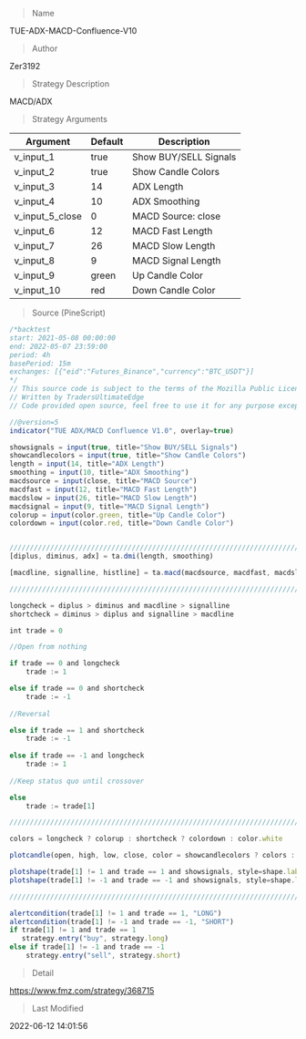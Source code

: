 
> Name

TUE-ADX-MACD-Confluence-V10

> Author

Zer3192

> Strategy Description

MACD/ADX

> Strategy Arguments



|Argument|Default|Description|
|----|----|----|
|v_input_1|true|Show BUY/SELL Signals|
|v_input_2|true|Show Candle Colors|
|v_input_3|14|ADX Length|
|v_input_4|10|ADX Smoothing|
|v_input_5_close|0|MACD Source: close|high|low|open|hl2|hlc3|hlcc4|ohlc4|
|v_input_6|12|MACD Fast Length|
|v_input_7|26|MACD Slow Length|
|v_input_8|9|MACD Signal Length|
|v_input_9|green|Up Candle Color|
|v_input_10|red|Down Candle Color|


> Source (PineScript)

``` javascript
/*backtest
start: 2021-05-08 00:00:00
end: 2022-05-07 23:59:00
period: 4h
basePeriod: 15m
exchanges: [{"eid":"Futures_Binance","currency":"BTC_USDT"}]
*/
// This source code is subject to the terms of the Mozilla Public License 2.0 at https://mozilla.org/MPL/2.0/
// Written by TradersUltimateEdge
// Code provided open source, feel free to use it for any purpose except resale

//@version=5
indicator("TUE ADX/MACD Confluence V1.0", overlay=true)

showsignals = input(true, title="Show BUY/SELL Signals")
showcandlecolors = input(true, title="Show Candle Colors")
length = input(14, title="ADX Length")
smoothing = input(10, title="ADX Smoothing")
macdsource = input(close, title="MACD Source")
macdfast = input(12, title="MACD Fast Length")
macdslow = input(26, title="MACD Slow Length")
macdsignal = input(9, title="MACD Signal Length")
colorup = input(color.green, title="Up Candle Color")
colordown = input(color.red, title="Down Candle Color")


/////////////////////////////////////////////////////////////////////////////////////////////// ADX AND MACD CALC
[diplus, diminus, adx] = ta.dmi(length, smoothing)

[macdline, signalline, histline] = ta.macd(macdsource, macdfast, macdslow, macdsignal)

//////////////////////////////////////////////////////////////////////////////////////////////TRADE CALC

longcheck = diplus > diminus and macdline > signalline
shortcheck = diminus > diplus and signalline > macdline

int trade = 0

//Open from nothing

if trade == 0 and longcheck
    trade := 1

else if trade == 0 and shortcheck
    trade := -1
    
//Reversal

else if trade == 1 and shortcheck
    trade := -1
    
else if trade == -1 and longcheck
    trade := 1
    
//Keep status quo until crossover

else
    trade := trade[1]

//////////////////////////////////////////////////////////////////////////////////////////////PLOT 

colors = longcheck ? colorup : shortcheck ? colordown : color.white

plotcandle(open, high, low, close, color = showcandlecolors ? colors : na)

plotshape(trade[1] != 1 and trade == 1 and showsignals, style=shape.labelup, text='BUY', textcolor=color.white, color=color.green, size=size.small, location=location.belowbar)
plotshape(trade[1] != -1 and trade == -1 and showsignals, style=shape.labeldown, text='SELL', textcolor=color.white, color=color.red, size=size.small, location=location.abovebar)

///////////////////////////////////////////////////////////////////////////////////////////// ALERTS

alertcondition(trade[1] != 1 and trade == 1, "LONG")
alertcondition(trade[1] != -1 and trade == -1, "SHORT")
if trade[1] != 1 and trade == 1
   strategy.entry("buy", strategy.long)
else if trade[1] != -1 and trade == -1
    strategy.entry("sell", strategy.short)


```

> Detail

https://www.fmz.com/strategy/368715

> Last Modified

2022-06-12 14:01:56
